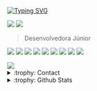 [![Typing SVG](https://readme-typing-svg.demolab.com?font=Fira+Code&pause=1000&width=435&lines=Daniela+Amorim)](https://git.io/typing-svg)
<p>
<img src="http://views.whatilearened.today/views/github/amorimdani/views.svg"/> 
<a href="https://github.com/amorimdani/"><img src="https://img.shields.io/github/followers/amorimdani?color=%234CC61E&label=GitHub%20Followers%20%3A"/></a>
</p>

> Desenvolvedora Júnior

<p>
<img src="https://img.shields.io/badge/JavaScript-f55247"/>
<img src="https://img.shields.io/badge/Java-f55247"/>
<img src="https://img.shields.io/badge/Kotlin-f55247"/>
<img src="https://img.shields.io/badge/C sharp -f55247"/>
<img src="https://img.shields.io/badge/Python-f55247"/>
<img src="https://img.shields.io/badge/Angular-f55247"/>
<img src="https://img.shields.io/badge/Node-f55247"/>
<img src="https://img.shields.io/badge/React-f55247"/>
<img src="https://img.shields.io/badge/ReactNative-f55247"/>
</p>


<img src="https://spotify-github-profile.vercel.app/api/view.svg?uid=amorimdani&redirect=true][https://spotify-github-profile.vercel.app/api/view.svg?uid=amorimdani&cover_image=true&theme=default&show_offline=true&background_color=121212&bar_color=53b14f&bar_color_cover=true" style="max-width: 100%;">
 
<details>
<summary>:trophy: Contact</summary>
  <div alignt="center"> 
   <a href="https://www.linkedin.com/in/amorimdani" target="_blank">
     <img src="https://img.shields.io/badge/-LinkedIn-%230077B5?style=for-the-badge&logo=linkedin&logoColor=white" target="_blank">
   </a> 
 </div>
</details>
 

<details>
<summary>:trophy: Github Stats</summary>
<img src="https://bad-apple-github-readme.vercel.app/api?show_bg=1&username=amorimdani">
<img src="https://github-profile-trophy.vercel.app/?username=amorimdani">
 
[![Top Langs](https://github-readme-stats.vercel.app/api/top-langs/?username=amorimdani&theme=dracula)](https://github.com/anuraghazra/github-readme-stats)
 
![amorimdani's github stats](https://github-readme-stats.vercel.app/api?username=amorimdani&show_icons=true&theme=dracula)
 
</details>
